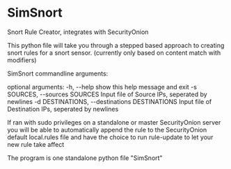 # SimSnort
Snort Rule Creator, integrates with SecurityOnion

This python file will take you through a stepped based approach to creating snort rules for a snort sensor. (currently only based on content match with modifiers)

SimSnort commandline arguments:

optional arguments:
  -h, --help            show this help message and exit
  -s SOURCES, --sources SOURCES
                        Input file of Source IPs, seperated by newlines
  -d DESTINATIONS, --destinations DESTINATIONS
                        Input file of Destination IPs, seperated by newlines


If ran with sudo privileges on a standalone or master SecurityOnion server you will be able to automatically append the rule to the SecurityOnion default local.rules file and have the choice to run rule-update to let your new rule take affect

The program is one standalone python file "SimSnort"
